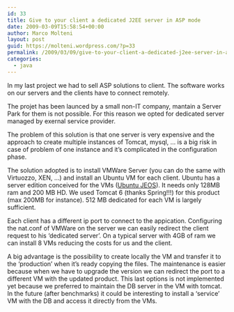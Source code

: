```yaml
---
id: 33
title: Give to your client a dedicated J2EE server in ASP mode
date: 2009-03-09T15:58:54+00:00
author: Marco Molteni
layout: post
guid: https://molteni.wordpress.com/?p=33
permalink: /2009/03/09/give-to-your-client-a-dedicated-j2ee-server-in-asp-mode/
categories:
  - java
---
```

In my last project we had to sell ASP solutions to client. The software works on our servers and the clients have to connect remotely.
  
The projet has been launced by a small non-IT company, mantain a Server Park for them is not possible. For this reason we opted for dedicated server managed by exernal service provider.

The problem of this solution is that one server is very expensive and the approach to create multiple instances of Tomcat, mysql, &#8230; is a big risk in case of problem of one instance and it&#8217;s complicated in the configuration phase.

The solution adopted is to install VMWare Server (you can do the same with Virtuozzo, XEN, &#8230;) and install an Ubuntu VM for each client. Ubuntu has a server edition conceived for the VMs ([Ubuntu JEOS](https://www.ubuntu.com/products/whatisubuntu/serveredition/jeos)). It needs only 128MB ram and 200 MB HD. We used Tomcat 6 (thanks Spring!!!) for this product (max 200MB for instance). 512 MB dedicated for each VM is largely sufficient.

Each client has a different ip port to connect to the appication. Configuring the nat.conf of VMWare on the server we can easily redirect the client request to his &#8216;dedicated server&#8217;. On a typical server with 4GB of ram we can install 8 VMs reducing the costs for us and the client.

A big advantage is the possibility to create locally the VM and transfer it to the &#8216;production&#8217; when it&#8217;s ready copying the files. The maintenance is easier because when we have to upgrade the version we can redirect the port to a different VM with the updated product. This last options is not implemented yet because we preferred to maintain the DB server in the VM with tomcat. In the future (after benchmarks) it could be interesting to install a &#8216;service&#8217; VM with the DB and access it directly from the VMs.
